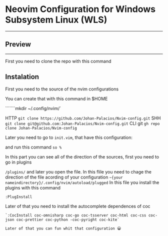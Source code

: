 # Neovim Configuration  for Windows Subsystem Linux (WLS) 

------------

## Preview

------------


First you need to clone the repo with this command
## Instalation

First you need to the source of the nvim configurations

You can create that with this command in $HOME

```````mkdir ~/.config/nvim/`

HTTP
`git clone https://github.com/Johan-Palacios/Nvim-config.git`
SHH
`git clone git@github.com:Johan-Palacios/Nvim-config.git`
CLI git
`gh repo clone Johan-Palacios/Nvim-config`

Later you need to go to `init.vim`, that have this configuration:

and run this command `so %`

In this part you can see all of the direction of the sources, first you need to go in plugins 

`/plugins/` and later you open the file. In this flile you need to chage the direction of the file acording of your configuration
`~{your nameindirectory}/.config/nvim/autoload/plugged`
In this file you install the plugins with this command

`:PlugInstall`

Later of that you need to install the autocomplete dependences of coc

	`:CocInstall coc-omnisharp coc-go coc-tsserver coc-html coc-css coc-json coc-prettier coc-python -coc-pyright coc-kite`

	Later of that you can fun whit that configuration 😀
